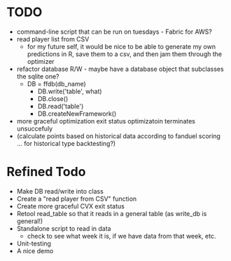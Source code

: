 # TODO #

* command-line script that can be run on tuesdays - Fabric for AWS?
* read player list from CSV
  - for my future self, it would be nice to be able to generate my own
    predictions in R, save them to a csv, and then jam them through the
    optimizer
* refactor database R/W - maybe have a database object that subclasses the
  sqlite one?
  - DB = ffdb(db_name)
    * DB.write('table', what)
    * DB.close()
    * DB.read('table')
    * DB.createNewFramework()
* more graceful optimization exit status optimizatoin terminates unsuccefuly
* (calculate points based on historical data according to fanduel scoring ...
  for historical type backtesting?)

# Refined Todo #

* Make DB read/write into class
* Create a "read player from CSV" function
* Create more graceful CVX exit status
* Retool read_table so that it reads in a general table (as write_db is general!)
* Standalone script to read in data
  - check to see what week it is, if we have data from that week, etc.
* Unit-testing
* A nice demo
